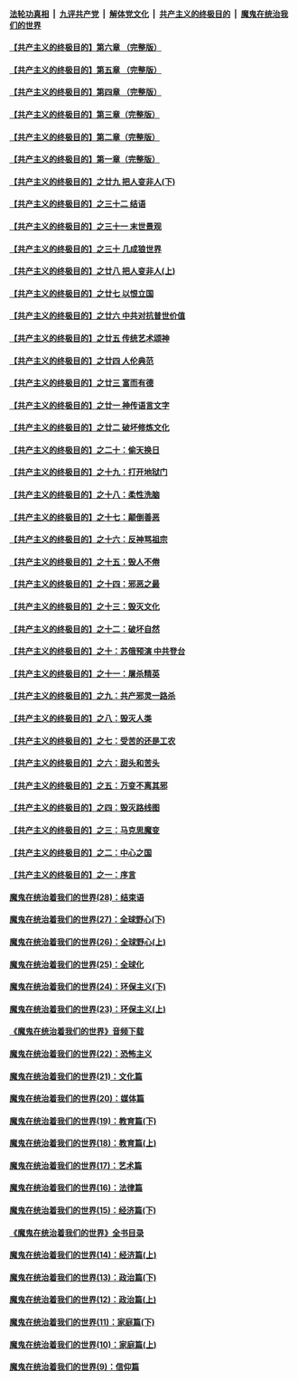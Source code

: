 ####  [法轮功真相](../../../../basic/blob/master/README.md?t=07081902) &nbsp;|&nbsp; [九评共产党](../../../../9ping.md/blob/master/README.md?t=07081902) &nbsp;|&nbsp; [解体党文化](../../../../jtdwh.md/blob/master/README.md?t=07081902)  &nbsp;|&nbsp; [共产主义的终极目的](../../../../gczydzjmd.md/blob/master/README.md?t=07081902) &nbsp;|&nbsp; [魔鬼在统治我们的世界](../../../../mgztzwmdsj.md/blob/master/README.md?t=07081902) 

#### [【共产主义的终极目的】第六章 （完整版）](../pages/nsc422/n11428913.md?t=07081902) 

#### [【共产主义的终极目的】第五章 （完整版）](../pages/nsc422/n11428912.md?t=07081902) 

#### [【共产主义的终极目的】第四章 （完整版）](../pages/nsc422/n11428907.md?t=07081902) 

#### [【共产主义的终极目的】第三章（完整版）](../pages/nsc422/n11428848.md?t=07081902) 

#### [【共产主义的终极目的】第二章（完整版）](../pages/nsc422/n11428831.md?t=07081902) 

#### [【共产主义的终极目的】第一章（完整版）](../pages/nsc422/n11417651.md?t=07081902) 

#### [【共产主义的终极目的】之廿九 把人变非人(下)](../pages/nsc422/n11344140.md?t=07081902) 

#### [【共产主义的终极目的】之三十二 结语](../pages/nsc422/n11360535.md?t=07081902) 

#### [【共产主义的终极目的】之三十一 末世景观](../pages/nsc422/n11351129.md?t=07081902) 

#### [【共产主义的终极目的】之三十 几成狼世界](../pages/nsc422/n11348280.md?t=07081902) 

#### [【共产主义的终极目的】之廿八 把人变非人(上)](../pages/nsc422/n11340492.md?t=07081902) 

#### [【共产主义的终极目的】之廿七 以恨立国](../pages/nsc422/n11336944.md?t=07081902) 

#### [【共产主义的终极目的】之廿六 中共对抗普世价值](../pages/nsc422/n11324785.md?t=07081902) 

#### [【共产主义的终极目的】之廿五 传统艺术颂神](../pages/nsc422/n11296396.md?t=07081902) 

#### [【共产主义的终极目的】之廿四 人伦典范](../pages/nsc422/n11296397.md?t=07081902) 

#### [【共产主义的终极目的】之廿三 富而有德](../pages/nsc422/n11283598.md?t=07081902) 

#### [【共产主义的终极目的】之廿一 神传语言文字](../pages/nsc422/n11263265.md?t=07081902) 

#### [【共产主义的终极目的】之廿二 破坏修炼文化](../pages/nsc422/n11245728.md?t=07081902) 

#### [【共产主义的终极目的】之二十：偷天换日](../pages/nsc422/n11238846.md?t=07081902) 

#### [【共产主义的终极目的】之十九：打开地狱门](../pages/nsc422/n11206376.md?t=07081902) 

#### [【共产主义的终极目的】之十八：柔性洗脑](../pages/nsc422/n11199994.md?t=07081902) 

#### [【共产主义的终极目的】之十七：颠倒善恶](../pages/nsc422/n11179782.md?t=07081902) 

#### [【共产主义的终极目的】之十六：反神骂祖宗](../pages/nsc422/n11166798.md?t=07081902) 

#### [【共产主义的终极目的】之十五：毁人不倦](../pages/nsc422/n11166792.md?t=07081902) 

#### [【共产主义的终极目的】之十四：邪恶之最](../pages/nsc422/n11150249.md?t=07081902) 

#### [【共产主义的终极目的】之十三：毁灭文化](../pages/nsc422/n11135227.md?t=07081902) 

#### [【共产主义的终极目的】之十二：破坏自然](../pages/nsc422/n11135214.md?t=07081902) 

#### [【共产主义的终极目的】之十：苏俄预演 中共登台](../pages/nsc422/n11118424.md?t=07081902) 

#### [【共产主义的终极目的】之十一：屠杀精英](../pages/nsc422/n11118442.md?t=07081902) 

#### [【共产主义的终极目的】之九：共产邪灵一路杀](../pages/nsc422/n11114139.md?t=07081902) 

#### [【共产主义的终极目的】之八：毁灭人类](../pages/nsc422/n11108503.md?t=07081902) 

#### [【共产主义的终极目的】之七：受苦的还是工农](../pages/nsc422/n11101809.md?t=07081902) 

#### [【共产主义的终极目的】之六：甜头和苦头](../pages/nsc422/n11096971.md?t=07081902) 

#### [【共产主义的终极目的】之五：万变不离其邪](../pages/nsc422/n11091285.md?t=07081902) 

#### [【共产主义的终极目的】之四：毁灭路线图](../pages/nsc422/n11086284.md?t=07081902) 

#### [【共产主义的终极目的】之三：马克思魔变](../pages/nsc422/n11061941.md?t=07081902) 

#### [【共产主义的终极目的】之二：中心之国](../pages/nsc422/n11047728.md?t=07081902) 

#### [【共产主义的终极目的】之一：序言](../pages/nsc422/n11086077.md?t=07081902) 

#### [魔鬼在统治着我们的世界(28)：结束语](../pages/nsc422/n10936246.md?t=07081902) 

#### [魔鬼在统治着我们的世界(27)：全球野心(下)](../pages/nsc422/n10928319.md?t=07081902) 

#### [魔鬼在统治着我们的世界(26)：全球野心(上)](../pages/nsc422/n10900318.md?t=07081902) 

#### [魔鬼在统治着我们的世界(25)：全球化](../pages/nsc422/n10788205.md?t=07081902) 

#### [魔鬼在统治着我们的世界(24)：环保主义(下)](../pages/nsc422/n10695307.md?t=07081902) 

#### [魔鬼在统治着我们的世界(23)：环保主义(上)](../pages/nsc422/n10688613.md?t=07081902) 

#### [《魔鬼在统治着我们的世界》音频下载](../pages/nsc422/n10635553.md?t=07081902) 

#### [魔鬼在统治着我们的世界(22)：恐怖主义](../pages/nsc422/n10614727.md?t=07081902) 

#### [魔鬼在统治着我们的世界(21)：文化篇](../pages/nsc422/n10597706.md?t=07081902) 

#### [魔鬼在统治着我们的世界(20)：媒体篇](../pages/nsc422/n10586579.md?t=07081902) 

#### [魔鬼在统治着我们的世界(19)：教育篇(下)](../pages/nsc422/n10564808.md?t=07081902) 

#### [魔鬼在统治着我们的世界(18)：教育篇(上)](../pages/nsc422/n10526970.md?t=07081902) 

#### [魔鬼在统治着我们的世界(17)：艺术篇](../pages/nsc422/n10499093.md?t=07081902) 

#### [魔鬼在统治着我们的世界(16)：法律篇](../pages/nsc422/n10485969.md?t=07081902) 

#### [魔鬼在统治着我们的世界(15)：经济篇(下)](../pages/nsc422/n10469975.md?t=07081902) 

#### [《魔鬼在统治着我们的世界》全书目录](../pages/nsc422/n10464261.md?t=07081902) 

#### [魔鬼在统治着我们的世界(14)：经济篇(上)](../pages/nsc422/n10457370.md?t=07081902) 

#### [魔鬼在统治着我们的世界(13)：政治篇(下)](../pages/nsc422/n10448270.md?t=07081902) 

#### [魔鬼在统治着我们的世界(12)：政治篇(上)](../pages/nsc422/n10444576.md?t=07081902) 

#### [魔鬼在统治着我们的世界(11)：家庭篇(下)](../pages/nsc422/n10440961.md?t=07081902) 

#### [魔鬼在统治着我们的世界(10)：家庭篇(上)](../pages/nsc422/n10435448.md?t=07081902) 

#### [魔鬼在统治着我们的世界(9)：信仰篇](../pages/nsc422/n10432159.md?t=07081902) 

